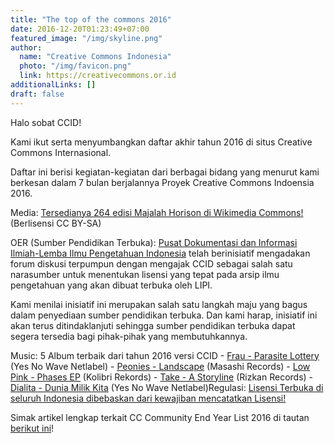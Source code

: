 ```yaml
---
title: "The top of the commons 2016"
date: 2016-12-20T01:23:49+07:00
featured_image: "/img/skyline.png"
author:
  name: "Creative Commons Indonesia"
  photo: "/img/favicon.png"
  link: https://creativecommons.or.id
additionalLinks: []
draft: false
---
```



Halo sobat CCID!

Kami ikut serta menyumbangkan daftar akhir tahun 2016 di situs Creative Commons Internasional.

Daftar ini berisi kegiatan-kegiatan dari berbagai bidang yang menurut kami berkesan dalam 7 bulan berjalannya Proyek Creative Commons Indoensia 2016.

Media: [Tersedianya 264 edisi Majalah Horison di Wikimedia Commons!](http://creativecommons.or.id/2016/08/majalah-horison-akan-hadir-di-wikimedia-commons-secara-bertahap.html) (Berlisensi CC BY-SA)

OER (Sumber Pendidikan Terbuka): [Pusat Dokumentasi dan Informasi Ilmiah-Lemba Ilmu Pengetahuan Indonesia](http://creativecommons.or.id/2016/11/creative-commons-indonesia-di-focus-group-discussion-creative-commons-untuk-sistem-repositori-karya-ilmiah-digital-dan-depositori-data-ilmiah-digital-oleh-lipi.html) telah berinisiatif mengadakan forum diskusi terpumpun dengan mengajak CCID sebagai salah satu narasumber untuk menentukan lisensi yang tepat pada arsip ilmu pengetahuan yang akan dibuat terbuka oleh LIPI.

Kami menilai inisiatif ini merupakan salah satu langkah maju yang bagus dalam penyediaan sumber pendidikan terbuka. Dan kami harap, inisiatif ini akan terus ditindaklanjuti sehingga sumber pendidikan terbuka dapat segera tersedia bagi pihak-pihak yang membutuhkannya.

Music: 5 Album terbaik dari tahun 2016 versi CCID  - [Frau - Parasite Lottery](http://yesnowave.com/yesno082/) (Yes No Wave Netlabel)  - [Peonies - Landscape](https://nanabarecords.bandcamp.com/album/landscape) (Masashi Records)  - [Low Pink - Phases EP](https://kolibrirekords.bandcamp.com/album/phases-ep) (Kolibri Rekords)  - [Take - A Storyline](https://rizkanrecords.bandcamp.com/album/rr21-take-a-storyline) (Rizkan Records)  - [Dialita - Dunia Milik Kita](http://yesnowave.com/yesno083/) (Yes No Wave Netlabel)Regulasi: [Lisensi Terbuka di seluruh Indonesia dibebaskan dari kewajiban mencatatkan Lisensi!](http://creativecommons.or.id/2016/11/lisensi-creative-commons-dibebaskan-dari-kewajiban-mencatatkan-lisensi.html)

Simak artikel lengkap terkait CC Community End Year List 2016 di tautan [berikut ini](https://creativecommons.org/2016/12/20/top-commons-2016/)!